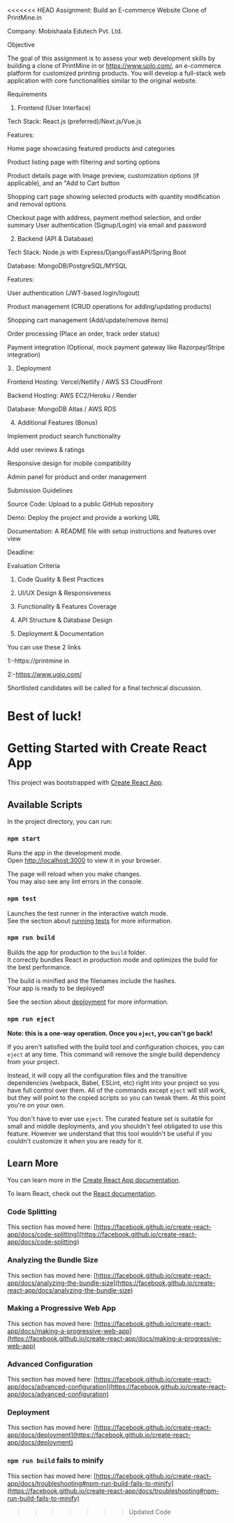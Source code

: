<<<<<<< HEAD
Assignment: Build an E-commerce Website Clone of PrintMine.in

Company: Mobishaala Edutech Pvt. Ltd.

Objective

The goal of this assignment is to assess your web development skills by building a clone of PrintMine in or https://www.uolo.com/, an e-commerce platform for customized printing products. You will develop a full-stack web application with core functionalities similar to the original website.

Requirements

1. Frontend (User Interface)

Tech Stack: React.js (preferred)/Next.js/Vue.js

Features:

Home page showcasing featured products and categories

Product listing page with filtering and sorting options

Product details page with Image preview, customization options (if applicable), and an "Add to Cart button

Shopping cart page showing selected products with quantity modification and removal options

Checkout page with address, payment method selection, and order summary 
User authentication (Signup/Login) via email and password

2. Backend (API & Database)

Tech Stack: Node.js with Express/Django/FastAPI/Spring Boot

Database: MongoDB/PostgreSQL/MYSQL

Features:

User authentication (JWT-based login/logout)

Product management (CRUD operations for adding/updating products)

Shopping cart management (Add/update/remove items)

Order processing (Place an order, track order status)

Payment integration (Optional, mock payment gateway like Razorpay/Stripe integration) 

3.. Deployment

Frontend Hosting: Vercel/Netlify / AWS S3 CloudFront

Backend Hosting: AWS EC2/Heroku / Render

Database: MongoDB Atlas / AWS RDS

4. Additional Features (Bonus)

Implement product search functionality

Add user reviews & ratings

Responsive design for mobile compatibility

Admin panel for product and order management

Submission Guidelines

Source Code: Upload to a public GitHub repository

Demo: Deploy the project and provide a working URL

Documentation: A README file with setup instructions and features over view 

Deadline:

Evaluation Criteria

1. Code Quality & Best Practices

2. UI/UX Design & Responsiveness

3. Functionality & Features Coverage

4. API Structure & Database Design

5. Deployment & Documentation

You can use these 2 links

1:-https://printmine in

2:-https://www.ugio.com/

Shortlisted candidates will be called for a final technical discussion.

Best of luck!
=======
# Getting Started with Create React App

This project was bootstrapped with [Create React App](https://github.com/facebook/create-react-app).

## Available Scripts

In the project directory, you can run:

### `npm start`

Runs the app in the development mode.\
Open [http://localhost:3000](http://localhost:3000) to view it in your browser.

The page will reload when you make changes.\
You may also see any lint errors in the console.

### `npm test`

Launches the test runner in the interactive watch mode.\
See the section about [running tests](https://facebook.github.io/create-react-app/docs/running-tests) for more information.

### `npm run build`

Builds the app for production to the `build` folder.\
It correctly bundles React in production mode and optimizes the build for the best performance.

The build is minified and the filenames include the hashes.\
Your app is ready to be deployed!

See the section about [deployment](https://facebook.github.io/create-react-app/docs/deployment) for more information.

### `npm run eject`

**Note: this is a one-way operation. Once you `eject`, you can't go back!**

If you aren't satisfied with the build tool and configuration choices, you can `eject` at any time. This command will remove the single build dependency from your project.

Instead, it will copy all the configuration files and the transitive dependencies (webpack, Babel, ESLint, etc) right into your project so you have full control over them. All of the commands except `eject` will still work, but they will point to the copied scripts so you can tweak them. At this point you're on your own.

You don't have to ever use `eject`. The curated feature set is suitable for small and middle deployments, and you shouldn't feel obligated to use this feature. However we understand that this tool wouldn't be useful if you couldn't customize it when you are ready for it.

## Learn More

You can learn more in the [Create React App documentation](https://facebook.github.io/create-react-app/docs/getting-started).

To learn React, check out the [React documentation](https://reactjs.org/).

### Code Splitting

This section has moved here: [https://facebook.github.io/create-react-app/docs/code-splitting](https://facebook.github.io/create-react-app/docs/code-splitting)

### Analyzing the Bundle Size

This section has moved here: [https://facebook.github.io/create-react-app/docs/analyzing-the-bundle-size](https://facebook.github.io/create-react-app/docs/analyzing-the-bundle-size)

### Making a Progressive Web App

This section has moved here: [https://facebook.github.io/create-react-app/docs/making-a-progressive-web-app](https://facebook.github.io/create-react-app/docs/making-a-progressive-web-app)

### Advanced Configuration

This section has moved here: [https://facebook.github.io/create-react-app/docs/advanced-configuration](https://facebook.github.io/create-react-app/docs/advanced-configuration)

### Deployment

This section has moved here: [https://facebook.github.io/create-react-app/docs/deployment](https://facebook.github.io/create-react-app/docs/deployment)

### `npm run build` fails to minify

This section has moved here: [https://facebook.github.io/create-react-app/docs/troubleshooting#npm-run-build-fails-to-minify](https://facebook.github.io/create-react-app/docs/troubleshooting#npm-run-build-fails-to-minify)
>>>>>>> Updated Code
